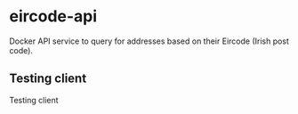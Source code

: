 # eircode-api

Docker API service to query for addresses based on their Eircode (Irish post code).

## Testing client

Testing client
